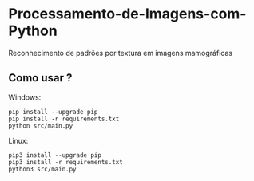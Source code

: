 # Processamento-de-Imagens-com-Python
Reconhecimento de padrões por textura em imagens mamográficas

## Como usar ?

Windows:

```
pip install --upgrade pip
pip install -r requirements.txt
python src/main.py
```

Linux:

```
pip3 install --upgrade pip
pip3 install -r requirements.txt
python3 src/main.py
```
